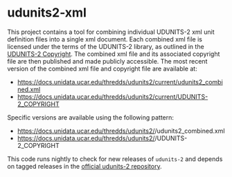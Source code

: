 # udunits2-xml

This project contains a tool for combining individual UDUNITS-2 xml unit definition files into a single xml document.
Each combined xml file is licensed under the terms of the UDUNITS-2 library, as outlined in the [UDUNITS-2 Copyright](https://github.com/Unidata/UDUNITS-2/blob/master/COPYRIGHT).
The combined xml file and its associated copyright file are then published and made publicly accessible.
The most recent version of the combined xml file and copyright file are available at:

* https://docs.unidata.ucar.edu/thredds/udunits2/current/udunits2_combined.xml
* https://docs.unidata.ucar.edu/thredds/udunits2/current/UDUNITS-2_COPYRIGHT

Specific versions are available using the following pattern:

* https://docs.unidata.ucar.edu/thredds/udunits2/<version>/udunits2_combined.xml
* https://docs.unidata.ucar.edu/thredds/udunits2/<version>/UDUNITS-2_COPYRIGHT

This code runs nightly to check for new releases of `udunits-2` and depends on tagged releases in the [official udunits-2 repository](https://github.com/unidata/udunits-2).
